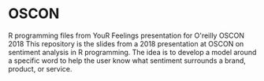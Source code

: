 # OSCON
R programming files from YouR Feelings presentation for O'reilly OSCON 2018 
This repository is the slides from a 2018 presentation at OSCON on sentiment analysis in R programming. The idea is to develop a model around a specific word to help the user know what sentiment surrounds a brand, product, or service.  
